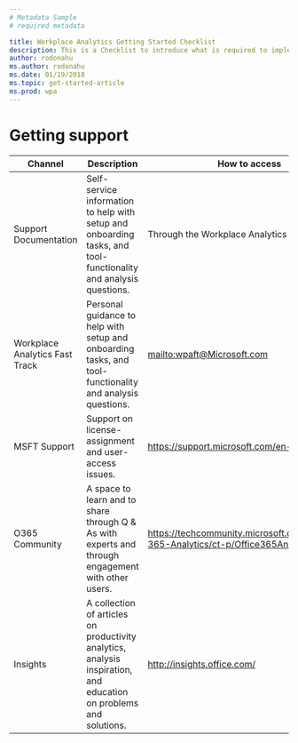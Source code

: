 ```yaml
---
# Metadata Sample
# required metadata

title: Workplace Analytics Getting Started Checklist
description: This is a Checklist to introduce what is required to implement Workplace Analytics for your Organization
author: rodonahu
ms.author: rodonahu
ms.date: 01/19/2018
ms.topic: get-started-article
ms.prod: wpa
---
```

# Getting support

<!-- Redid table per review comments from Jessalynn

|Channel|What|Why|Email/Website|
|-------|----|---|-------------|
|Support Documentation|Onboarding and customer success self-service|<ul><li>Setup / Onboarding</li><li>Tool Functionality</li><li>Analysis</li></ul>|Accessed via Workplace Analytics product|
|Workplace Analytics Fast Track|Onboarding and customer success guidance|<ul><li>Setup / Onboarding</li><li>Tool Functionality</li><li>Analysis</li></ul>|wpaft@Microsoft.com|
|MSFT Support|Support on License Assignment and User Access issues|<ul><li>Ongoing product technical help</li></ul>|https://support.microsoft.com/en-us|
|O365 Community|Space to share experiences, engage and learn from experts|<ul><li>Q&As with experts</li><li>Engage with other users</li><li>Discover helpful content</li></ul>|https://techcommunity.microsoft.com/t5/Office-365-Analytics/ct-p/Office365Analytics|
|Insights|Collection of articles on productivity analytics|<ul><li>Analysis inspiration</li><li>Education on problems and solutions</li></ul>|http://insights.office.com/|
-->

|Channel|Description|How to access|
|-------|-----------|---------------|
|Support Documentation|Self-service information to help with setup and onboarding tasks, and tool-functionality and analysis questions.|Through the Workplace Analytics product|
|Workplace Analytics Fast Track|Personal guidance to help with setup and onboarding tasks, and tool-functionality and analysis questions.|<mailto:wpaft@Microsoft.com>|
|MSFT Support|Support on license-assignment and user-access issues.|https://support.microsoft.com/en-us|
|O365 Community|A space to learn and to share through Q & As with experts and through engagement with other users.|https://techcommunity.microsoft.com/t5/Office-365-Analytics/ct-p/Office365Analytics|
|Insights|A collection of articles on productivity analytics, analysis inspiration, and education on problems and solutions.|http://insights.office.com/|
